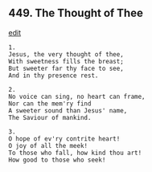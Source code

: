 
## 449.  The Thought of Thee
[edit](https://docs.google.com/document/d/1dvI1nyAkiya7r2oObiBIRN8%2DiDnCnujg/edit?mode=html)



    1.
    Jesus, the very thought of thee,
    With sweetness fills the breast;
    But sweeter far thy face to see,
    And in thy presence rest.

    2.
    No voice can sing, no heart can frame,
    Nor can the mem'ry find
    A sweeter sound than Jesus' name,
    The Saviour of mankind.

    3.
    O hope of ev'ry contrite heart!
    O joy of all the meek!
    To those who fall, how kind thou art!
    How good to those who seek!
